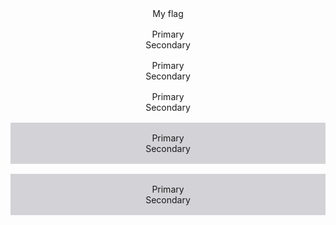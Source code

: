 <ShowHtml>
<div class="example">
    <div class="mc-flag mc-flag--solid-primary-02 myFlag" data-toto="toto">
        <span>My flag</span>
    </div>
</div>
<div class="example">
    <div class="mc-flag">
        <span>Primary</span>
    </div>
    <div class="mc-flag mc-flag--bordered">
        <span>Secondary</span>
    </div>
</div>
<div class="example">
    <div class="mc-flag mc-flag--solid-primary-02">
        <span>Primary</span>
    </div>
    <div class="mc-flag mc-flag--bordered-primary-02">
        <span>Secondary</span>
    </div>
</div>
<div class="example">
    <div class="mc-flag mc-flag--solid-danger">
        <span>Primary</span>
    </div>
    <div class="mc-flag mc-flag--bordered-danger">
        <span>Secondary</span>
    </div>
</div>
<div class="example l-background--grey">
    <div class="mc-flag mc-flag--solid-light">
        <span>Primary</span>
    </div>
    <div class="mc-flag mc-flag--bordered-light">
        <span>Secondary</span>
    </div>
</div>
<div class="example l-background--grey">
    <div class="mc-flag mc-flag--solid-dark">
        <span>Primary</span>
    </div>
    <div class="mc-flag mc-flag--bordered-dark">
        <span>Secondary</span>
    </div>
</div>
</ShowHtml>

<style lang="scss" scoped>
@import 'node_modules/integration-web-core--socle/css/assets/sass/_common/01-setting-tools/_all-settings';
@import 'node_modules/integration-web-core--socle/css/assets/sass/_common/05-atoms/_flag.atoms';

.example {
  text-align: center;
  margin: 1rem auto;
}

.l-background--grey {
  background: #d3d2d6;
  padding: 1rem;
}
</style>
